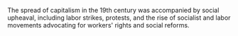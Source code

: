 The spread of capitalism in the 19th century was accompanied by social upheaval, including labor strikes, protests, and the rise of socialist and labor movements advocating for workers' rights and social reforms.

